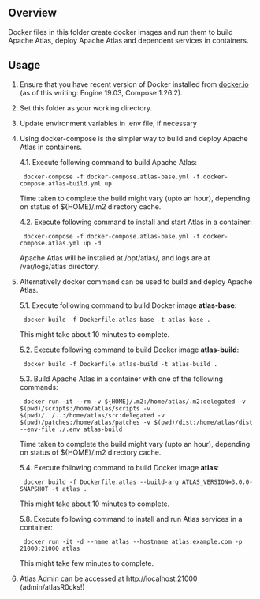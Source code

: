 <!---
Licensed to the Apache Software Foundation (ASF) under one
or more contributor license agreements.  See the NOTICE file
distributed with this work for additional information
regarding copyright ownership.  The ASF licenses this file
to you under the Apache License, Version 2.0 (the
"License"); you may not use this file except in compliance
with the License.  You may obtain a copy of the License at

  http://www.apache.org/licenses/LICENSE-2.0

Unless required by applicable law or agreed to in writing,
software distributed under the License is distributed on an
"AS IS" BASIS, WITHOUT WARRANTIES OR CONDITIONS OF ANY
KIND, either express or implied.  See the License for the
specific language governing permissions and limitations
under the License.
-->

## Overview

Docker files in this folder create docker images and run them to build Apache Atlas, deploy Apache Atlas and dependent services in containers.

## Usage

1. Ensure that you have recent version of Docker installed from [docker.io](http://www.docker.io) (as of this writing: Engine 19.03, Compose 1.26.2).

2. Set this folder as your working directory.

3. Update environment variables in .env file, if necessary

4. Using docker-compose is the simpler way to build and deploy Apache Atlas in containers.

   4.1. Execute following command to build Apache Atlas:

        docker-compose -f docker-compose.atlas-base.yml -f docker-compose.atlas-build.yml up

   Time taken to complete the build might vary (upto an hour), depending on status of ${HOME}/.m2 directory cache.

   4.2. Execute following command to install and start Atlas in a container:

        docker-compose -f docker-compose.atlas-base.yml -f docker-compose.atlas.yml up -d

   Apache Atlas will be installed at /opt/atlas/, and logs are at /var/logs/atlas directory.

5. Alternatively docker command can be used to build and deploy Apache Atlas.

   5.1. Execute following command to build Docker image **atlas-base**:

        docker build -f Dockerfile.atlas-base -t atlas-base .

   This might take about 10 minutes to complete.

   5.2. Execute following command to build Docker image **atlas-build**:

        docker build -f Dockerfile.atlas-build -t atlas-build .

   5.3. Build Apache Atlas in a container with one of the following commands:

        docker run -it --rm -v ${HOME}/.m2:/home/atlas/.m2:delegated -v $(pwd)/scripts:/home/atlas/scripts -v $(pwd)/../..:/home/atlas/src:delegated -v $(pwd)/patches:/home/atlas/patches -v $(pwd)/dist:/home/atlas/dist --env-file ./.env atlas-build

   Time taken to complete the build might vary (upto an hour), depending on status of ${HOME}/.m2 directory cache.

   5.4. Execute following command to build Docker image **atlas**:

        docker build -f Dockerfile.atlas --build-arg ATLAS_VERSION=3.0.0-SNAPSHOT -t atlas .

   This might take about 10 minutes to complete.

   5.8. Execute following command to install and run Atlas services in a container:

        docker run -it -d --name atlas --hostname atlas.example.com -p 21000:21000 atlas

   This might take few minutes to complete.

6. Atlas Admin can be accessed at http://localhost:21000 (admin/atlasR0cks!)
